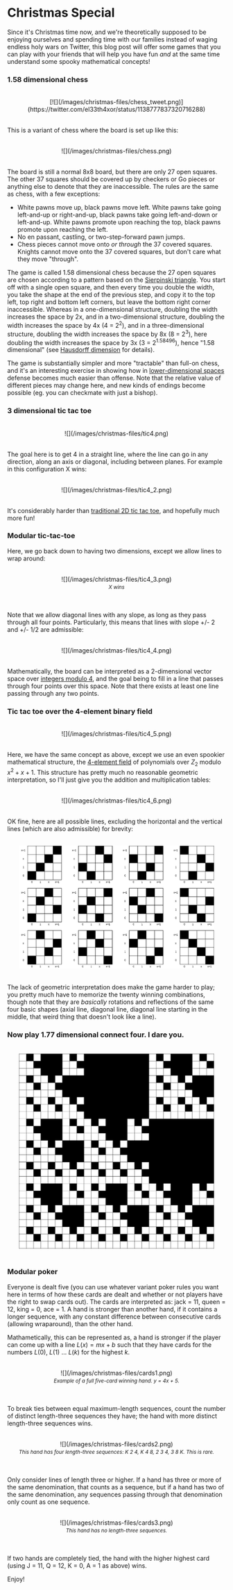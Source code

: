 [category]: <> (General)
[date]: <> (2019/12/25)
[title]: <> (Christmas Special)
[pandoc]: <> (--mathjax)

# Christmas Special

Since it's Christmas time now, and we're theoretically supposed to be enjoying ourselves and spending time with our families instead of waging endless holy wars on Twitter, this blog post will offer some games that you can play with your friends that will help you have fun _and_ at the same time understand some spooky mathematical concepts!

### 1.58 dimensional chess

<center><br>
[![](/images/christmas-files/chess_tweet.png)](https://twitter.com/el33th4xor/status/1138777837320716288)
<br><br>
</center>

This is a variant of chess where the board is set up like this:

<center><br>
![](/images/christmas-files/chess.png)
<br><br>
</center>

The board is still a normal 8x8 board, but there are only 27 open squares. The other 37 squares should be covered up by checkers or Go pieces or anything else to denote that they are inaccessible. The rules are the same as chess, with a few exceptions:

* White pawns move up, black pawns move left. White pawns take going left-and-up or right-and-up, black pawns take going left-and-down or left-and-up. White pawns promote upon reaching the top, black pawns promote upon reaching the left.
* No en passant, castling, or two-step-forward pawn jumps.
* Chess pieces cannot move onto _or through_ the 37 covered squares. Knights cannot move onto the 37 covered squares, but don't care what they move "through".

The game is called 1.58 dimensional chess because the 27 open squares are chosen according to a pattern based on the [Sierpinski triangle](https://en.wikipedia.org/wiki/Sierpi%C5%84ski_triangle). You start off with a single open square, and then every time you double the width, you take the shape at the end of the previous step, and copy it to the top left, top right and bottom left corners, but leave the bottom right corner inaccessible. Whereas in a one-dimensional structure, doubling the width increases the space by 2x, and in a two-dimensional structure, doubling the width increases the space by 4x (4 = 2<sup>2</sup>), and in a three-dimensional structure, doubling the width increases the space by 8x (8 = 2<sup>3</sup>), here doubling the width increases the space by 3x (3 = 2<sup>1.58496</sup>), hence "1.58 dimensional" (see [Hausdorff dimension](https://en.wikipedia.org/wiki/Hausdorff_dimension) for details).

The game is substantially simpler and more "tractable" than full-on chess, and it's an interesting exercise in showing how in [lower-dimensional spaces](https://en.wikipedia.org/wiki/Flatland) defense becomes much easier than offense. Note that the relative value of different pieces may change here, and new kinds of endings become possible (eg. you can checkmate with just a bishop).

### 3 dimensional tic tac toe

<center><br>
![](/images/christmas-files/tic4.png)
<br><br>
</center>

The goal here is to get 4 in a straight line, where the line can go in any direction, along an axis or diagonal, including between planes. For example in this configuration X wins:

<center><br>
![](/images/christmas-files/tic4_2.png)
<br><br>
</center>

It's considerably harder than [traditional 2D tic tac toe](https://www.quora.com/Is-there-a-way-to-never-lose-at-Tic-Tac-Toe), and hopefully much more fun!

### Modular tic-tac-toe

Here, we go back down to having two dimensions, except we allow lines to wrap around:

<center><br>
![](/images/christmas-files/tic4_3.png)
<br><small><i>X wins</i></small></center>
<br><br>

Note that we allow diagonal lines with any slope, as long as they pass through all four points. Particularly, this means that lines with slope +/- 2 and +/- 1/2 are admissible:

<center><br>
![](/images/christmas-files/tic4_4.png)
<br><br>
</center>

Mathematically, the board can be interpreted as a 2-dimensional vector space over [integers modulo 4](https://en.wikipedia.org/wiki/Modular_arithmetic), and the goal being to fill in a line that passes through four points over this space. Note that there exists at least one line passing through any two points.

### Tic tac toe over the 4-element binary field

<center><br>
![](/images/christmas-files/tic4_5.png)
<br><br>
</center>

Here, we have the same concept as above, except we use an even spookier mathematical structure, the [4-element field](https://en.wikipedia.org/wiki/Finite_field#Field_with_four_elements) of polynomials over $Z_2$ modulo $x^2 + x + 1$. This structure has pretty much no reasonable geometric interpretation, so I'll just give you the addition and multiplication tables:

<center><br>
![](/images/christmas-files/tic4_6.png)
<br><br>
</center>

OK fine, here are all possible lines, excluding the horizontal and the vertical lines (which are also admissible) for brevity:

<center><br>
<img src="/images/christmas-files/tic4_7.png" style="width: 450px" />
<br><br>
</center>

The lack of geometric interpretation does make the game harder to play; you pretty much have to memorize the twenty winning combinations, though note that they are _basically_ rotations and reflections of the same four basic shapes (axial line, diagonal line, diagonal line starting in the middle, that weird thing that doesn't look like a line).

### Now play 1.77 dimensional connect four. I dare you.

<center><br>
<img src="/images/christmas-files/tic4_8.png" style="width: 450px" />
<br><br>
</center>

### Modular poker

Everyone is dealt five (you can use whatever variant poker rules you want here in terms of how these cards are dealt and whether or not players have the right to swap cards out). The cards are interpreted as: jack = 11, queen = 12, king = 0, ace = 1. A hand is stronger than another hand, if it contains a longer sequence, with any constant difference between consecutive cards (allowing wraparound), than the other hand.

Mathametically, this can be represented as, a hand is stronger if the player can come up with a line $L(x) = mx+b$ such that they have cards for the numbers $L(0)$, $L(1)$ ... $L(k)$ for the highest $k$.

<center><br>
![](/images/christmas-files/cards1.png)
<br><small><i>Example of a full five-card winning hand. y = 4x + 5.</i></small></center>
<br><br>

To break ties between equal maximum-length sequences, count the number of distinct length-three sequences they have; the hand with more distinct length-three sequences wins.

<center><br>
![](/images/christmas-files/cards2.png)
<br><small><i>This hand has four length-three sequences: K 2 4, K 4 8, 2 3 4, 3 8 K. This is rare.</i></small></center>
<br><br>

Only consider lines of length three or higher. If a hand has three or more of the same denomination, that counts as a sequence, but if a hand has two of the same denomination, any sequences passing through that denomination only count as one sequence.

<center><br>
![](/images/christmas-files/cards3.png)
<br><small><i>This hand has no length-three sequences.</i></small></center>
<br><br>

If two hands are completely tied, the hand with the higher highest card (using J = 11, Q = 12, K = 0, A = 1 as above) wins.

Enjoy!
